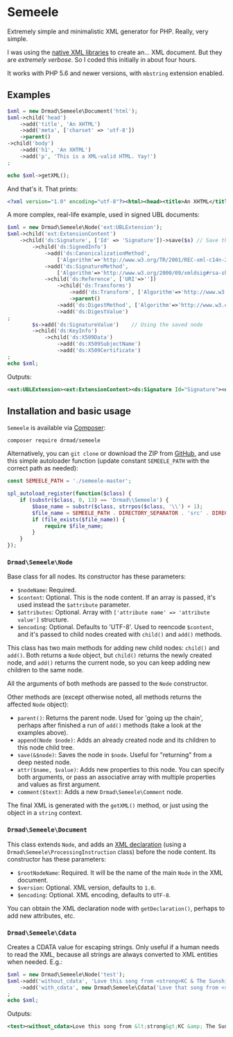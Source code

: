 # Semeele
Extremely simple and minimalistic XML generator for PHP. Really, very simple.

I was using the [native XML libraries](http://php.net/manual/es/refs.xml.php) to create an... XML document. But they are _extremely verbose_. So I coded this initially in about four hours.

It works with PHP 5.6 and newer versions, with `mbstring` extension enabled.

## Examples

```php
$xml = new Drmad\Semeele\Document('html');
$xml->child('head')
    ->add('title', 'An XHTML')
    ->add('meta', ['charset' => 'utf-8'])
    ->parent()
->child('body')
    ->add('h1', 'An XHTML')
    ->add('p', 'This is a XML-valid HTML. Yay!')
;

echo $xml->getXML();
```

And that's it. That prints:

```xml
<?xml version="1.0" encoding="utf-8"?><html><head><title>An XHTML</title><meta charset="utf-8"/></head><body><h1>An XHTML</h1><p>This is a XML-valid HTML. Yay!</p></body></html>
```

A more complex, real-life example, used in signed UBL documents:

```php
$xml = new Drmad\Semeele\Node('ext:UBLExtension');
$xml->child('ext:ExtensionContent')
    ->child('ds:Signature', ['Id' => 'Signature'])->save($s) // Save this node for later
        ->child('ds:SignedInfo')
            ->add('ds:CanonicalizationMethod',
                ['Algorithm'=>'http://www.w3.org/TR/2001/REC-xml-c14n-20010315'])
            ->add('ds:SignatureMethod',
                ['Algorithm'=>'http://www.w3.org/2000/09/xmldsig#rsa-sha1'])
            ->child('ds:Reference', ['URI'=>''])
                ->child('ds:Transforms')
                    ->add('ds:Transform', ['Algorithm'=>'http://www.w3.org/2000/09/xmldsig#enveloped-signature'])
                    ->parent()
                ->add('ds:DigestMethod', ['Algorithm'=>'http://www.w3.org/2000/09/xmldsig#sha1'])
                ->add('ds:DigestValue')
;
        $s->add('ds:SignatureValue')    // Using the saved node
        ->child('ds:KeyInfo')
            ->child('ds:X509Data')
                ->add('ds:X509SubjectName')
                ->add('ds:X509Certificate')
;
echo $xml;
```
Outputs:

```xml
<ext:UBLExtension><ext:ExtensionContent><ds:Signature Id="Signature"><ds:SignedInfo><ds:CanonicalizationMethod Algorithm="http://www.w3.org/TR/2001/REC-xml-c14n-20010315"/><ds:SignatureMethod Algorithm="http://www.w3.org/2000/09/xmldsig#rsa-sha1"/><ds:Reference URI=""><ds:Transforms><ds:Transform Algorithm="http://www.w3.org/2000/09/xmldsig#enveloped-signature"/></ds:Transforms><ds:DigestMethod Algorithm="http://www.w3.org/2000/09/xmldsig#sha1"/><ds:DigestValue/></ds:Reference></ds:SignedInfo><ds:SignatureValue/><ds:KeyInfo><ds:X509Data><ds:X509SubjectName/><ds:X509Certificate/></ds:X509Data></ds:KeyInfo></ds:Signature></ext:ExtensionContent></ext:UBLExtension>
```

## Installation and basic usage

`Semeele` is available via [Composer](https://packagist.org/packages/drmad/semeele):

```
composer require drmad/semeele
```

Alternatively, you can `git clone` or download the ZIP from [GitHub](https://github.com/drmad/semeele), and use this simple autoloader function (update constant `SEMEELE_PATH` with the correct path as needed):

```php
const SEMEELE_PATH = './semeele-master';

spl_autoload_register(function($class) {
    if (substr($class, 0, 13) == 'Drmad\\Semeele') {
        $base_name = substr($class, strrpos($class, '\\') + 1);
        $file_name = SEMEELE_PATH . DIRECTORY_SEPARATOR . 'src' . DIRECTORY_SEPARATOR . $base_name . '.php';
        if (file_exists($file_name)) {
            require $file_name;
        }
    }
});

```

### `Drmad\Semeele\Node`

Base class for all nodes. Its constructor has these parameters:

* `$nodeName`: Required.
* `$content`: Optional. This is the node content. If an array is passed, it's used instead the `$attribute` parameter.
* `$attributes`: Optional. Array with `['attribute name' => 'attribute value']` structure.
* `$encoding`: Optional. Defaults to 'UTF-8'. Used to reencode `$content`, and it's passed to child nodes created with `child()` and `add()` methods.

This class has two main methods for adding new child nodes: `child()` and `add()`. Both returns a `Node` object, but `child()` returns the newly created node, and `add()` returns the current node, so you can keep adding new children to the same node.

All the arguments of both methods are passed to the `Node` constructor.

Other methods are (except otherwise noted, all methods returns the affected `Node` object):

* `parent()`: Returns the parent node. Used for 'going up the chain', perhaps after finished a run of `add()` methods (take a look at the examples above).
* `append(Node $node)`: Adds an already created node and its children to this node child tree.
* `save(&$node)`: Saves the node in `$node`. Useful for "returning" from a deep nested node.
* `attr($name, $value)`: Adds new properties to this node. You can specify both arguments, or pass an associative array with multiple properties and values as first argument.
* `comment($text)`: Adds a new `Drmad\Semeele\Comment` node.

The final XML is generated with the `getXML()` method, or just using the object in a `string` context.

### `Drmad\Semeele\Document`

This class extends `Node`, and adds an [XML declaration](https://en.wikipedia.org/wiki/XHTML#XML_declaration) (using a `Drmad\Semeele\ProcessingInstruction` class) before the node content. Its constructor has these parameters:

* `$rootNodeName`: Required. It will be the name of the main `Node` in the XML document.
* `$version`: Optional. XML version, defaults to `1.0`.
* `$encoding`: Optional. XML encoding, defaults to `UTF-8`.

You can obtain the XML declaration node with `getDeclaration()`, perhaps to add new attributes, etc.

### `Drmad\Semeele\Cdata`
Creates a CDATA value for escaping strings. Only useful if a human needs to read the XML, because all strings are always converted to XML entities when needed. E.g.:

```php
$xml = new Drmad\Semeele\Node('test');
$xml->add('without_cdata', 'Love this song from <strong>KC & The Sunshine</strong>')
    ->add('with_cdata', new Drmad\Semeele\Cdata('Love that song from <strong>KC & The Sunshine</strong>'))
;
echo $xml;
```
Outputs:

```xml
<test><without_cdata>Love this song from &lt;strong&gt;KC &amp; The Sunshine&lt;/strong&gt;</without_cdata><with_cdata><![CDATA[Love that song from <strong>KC & The Sunshine</strong>]]></with_cdata></test>
```
